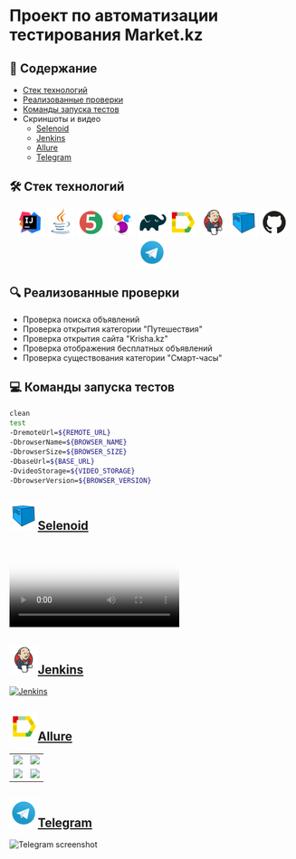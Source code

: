 # Проект по автоматизации тестирования Market.kz

## :bookmark_tabs: Содержание

* <a href="#stack">Cтек технологий</a>
* <a href="#object">Реализованные проверки</a>
* <a href="#console">Команды запуска тестов</a>
* <a>Скриншоты и видео</a>
  + <a href="#selenoid">Selenoid</a>
  + <a href="#jenkins">Jenkins</a>
  + <a href="#allure">Allure</a>
  + <a href="#telegram">Telegram</a>

<a id="stack"></a>
## :hammer_and_wrench: Cтек технологий
<div align="center">
<a href="https://www.jetbrains.com/idea/"><img alt="InteliJ IDEA" height="50" src="external/logos/Intelij_IDEA.svg" width="50"/></a>
<a href="https://www.java.com/"><img alt="Java" height="50" src="external/logos/Java.svg" width="50"/></a>
<a href="https://junit.org/junit5/"><img alt="JUnit 5" height="50" src="external/logos/JUnit5.svg" width="50"/></a>
<a href="https://selenide.org/"><img alt="Selenide" height="50" src="external/logos/Selenide.svg" width="50"/></a>
<a href="https://gradle.org/"><img alt="Gradle" height="50" src="external/logos/Gradle.svg" width="50"/></a>
<a href="https://github.com/allure-framework/"><img alt="Allure" height="50" src="external/logos/Allure.svg" width="50"/></a>
<a href="https://www.jenkins.io/"><img alt="Jenkins" height="50" src="external/logos/Jenkins.svg" width="50"/></a>
<a href="https://aerokube.com/selenoid/"><img alt="Selenoid" height="50" src="external/logos/Selenoid.svg" width="50"/></a>
<a href="https://github.com/"><img alt="GitHub" height="50" src="external/logos/GitHub.svg" width="50"/></a>
<a href="https://telegram.org/"><img alt="Telegram" height="50" src="external/logos/Telegram.svg" width="50"/></a>
</div>

<a id="object"></a>
## :mag: Реализованные проверки
- Проверка поиска объявлений
- Проверка открытия категории "Путешествия"
- Проверка открытия сайта "Krisha.kz"
- Проверка отображения бесплатных объявлений
- Проверка существования категории "Смарт-часы"

<a id="console"></a>
## :computer: Команды запуска тестов
```bash
clean
test
-DremoteUrl=${REMOTE_URL}
-DbrowserName=${BROWSER_NAME}
-DbrowserSize=${BROWSER_SIZE}
-DbaseUrl=${BASE_URL}
-DvideoStorage=${VIDEO_STORAGE}
-DbrowserVersion=${BROWSER_VERSION}
```

<a id="selenoid"></a>
## <a href="https://selenoid.autotests.cloud/video/4a544544d069a501ee461083c9babb79.mp4"><img alt="Selenoid" height="50" src="external/logos/Selenoid.svg" width="50"/>Selenoid</a>

<video src="https://user-images.githubusercontent.com/110110734/193814550-cef6ecdb-f702-4fa5-a6cf-4cf6cc523097.mp4"
controls="controls" style="max-width: 730px;" poster="/external/logos/Selenoid.svg">
Видео не доступно для этого браузера
</video>

<a id="jenkins"></a>
##  <a href="https://jenkins.autotests.cloud/job/Nurekenov-homework16/"><img alt="Jenkins" height="50" src="external/logos/Jenkins.svg" width="50"/>Jenkins</a>
  
<a href="https://jenkins.autotests.cloud/job/Nurekenov-homework16/">

<img src="https://user-images.githubusercontent.com/110110734/193813994-88c78b62-b6d9-4d00-ac2a-d7eae8e491b7.png" alt="Jenkins">
</a>

<a id="allure"></a>
## <a href="https://jenkins.autotests.cloud/job/Nurekenov-homework16/allure//"><img alt="Allure" height="50" src="external/logos/Allure.svg" width="50"/>Allure</a>

<table>
    <tr>
        <td>
        <a href="https://jenkins.autotests.cloud/job/Nurekenov-homework16/allure/">
        <img src="https://user-images.githubusercontent.com/110110734/193815548-9ba63976-7543-438d-b4aa-51fea0db888e.png">
        </a>
        </td>
        <td>
        <a href="https://jenkins.autotests.cloud/job/Nurekenov-homework16/allure/#suites/ef54aae4465c6d48b51f0d82b2bbde21/238f0e3250120aee/">
        <img src="https://user-images.githubusercontent.com/110110734/193815656-d60c090e-77ba-4f08-b4bb-d3860e2976a3.png">
        </a>
        </td>
    </tr>
        <tr>
        <td>
        <a href="https://jenkins.autotests.cloud/job/Nurekenov-homework16/allure/#suites/ef54aae4465c6d48b51f0d82b2bbde21/238f0e3250120aee/">
        <img src="https://user-images.githubusercontent.com/110110734/193815846-f7c8675e-ae5c-44b4-a451-a66a32037746.png">
        </a>
        </td>
        <td>
        <a href="https://jenkins.autotests.cloud/job/Nurekenov-homework16/allure/#suites/ef54aae4465c6d48b51f0d82b2bbde21/e86211dfbb768d26/">
        <img src="https://user-images.githubusercontent.com/110110734/193815857-a19d8da8-d07f-4e2a-a4f4-893eae213dbf.png">
        </a>
        </td>
    </tr>
</table>

<a id="telegram"></a>
## <a href="https://t.me/MarketKzNotificationBot"><img alt="Telegram" height="50" src="external/logos/Telegram.svg" width="50"/>Telegram</a>

![Telegram screenshot](https://user-images.githubusercontent.com/110110734/193813963-0e4ec16a-b6d3-45d3-bf0d-dc90eb689380.png)

